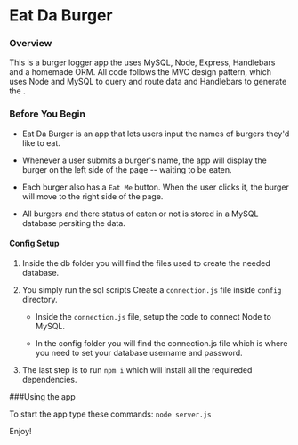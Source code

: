 # Eat Da Burger

### Overview

This is a burger logger app the uses MySQL, Node, Express, Handlebars and a homemade ORM. All code follows the MVC design pattern, which uses Node and MySQL to query and route data and Handlebars to generate the .



### Before You Begin

* Eat Da Burger is an app that lets users input the names of burgers they'd like to eat.

* Whenever a user submits a burger's name, the app will display the burger on the left side of the page -- waiting to be eaten.

* Each burger also has a `Eat Me` button. When the user clicks it, the burger will move to the right side of the page.

* All burgers and there status of eaten or not is stored in a MySQL database persiting the data.

#### Config Setup

1. Inside the db folder you will find the files used to create the needed database.

2. You simply run the sql scripts Create a `connection.js` file inside `config` directory.

   * Inside the `connection.js` file, setup the code to connect Node to MySQL.

   * In the config folder you will find the connection.js file which is where you need to set your database username and password.

3. The last step is to run ```npm i``` which will install all the requireded dependencies.

###Using the app

To start the app type these commands:
```node server.js```

Enjoy! 